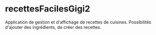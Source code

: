 # recettesFacilesGigi2

Application de gestion et d'affichage de recettes de cuisines. Possibilités d'ajouter des ingrédients, de créer des recettes.
